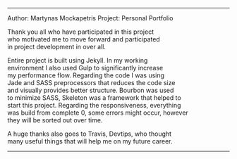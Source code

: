 --------------------------------------------------------------------------
Author: Martynas Mockapetris
Project: Personal Portfolio

Thank you all who have participated in this project <br>
who motivated me to move forward and participated <br>
in project development in over all.

Entire project is built using Jekyll. In my working <br>
environment I also used Gulp to significantly increase <br>
my performance flow. Regarding the code I was using <br>
Jade and SASS preprocessors that reduces the code size <br>
and visually provides better structure. Bourbon was used <br>
to minimize SASS, Skeleton was a framework that helped to <br>
start this project. Regarding the responsiveness, everything <br>
was build from complete 0, some errors might occur, however <br>
they will be sorted out over time. 

A huge thanks also goes to Travis, Devtips, who thought <br>
many useful things that will help me on my future career.

--------------------------------------------------------------------------
